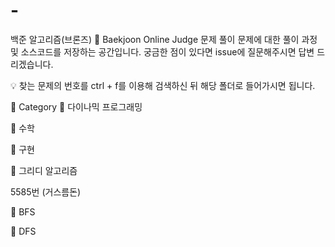 # -
백준 알고리즘(브론즈)
🎈 Baekjoon Online Judge 문제 풀이
문제에 대한 풀이 과정 및 소스코드를 저장하는 공간입니다.
궁금한 점이 있다면 issue에 질문해주시면 답변 드리겠습니다.

💡 찾는 문제의 번호를 ctrl + f를 이용해 검색하신 뒤 해당 폴더로 들어가시면 됩니다.

📁 Category
📌 다이나믹 프로그래밍


📌 수학


📌 구현

📌 그리디 알고리즘

5585번 (거스름돈)

📌 BFS

📌 DFS

